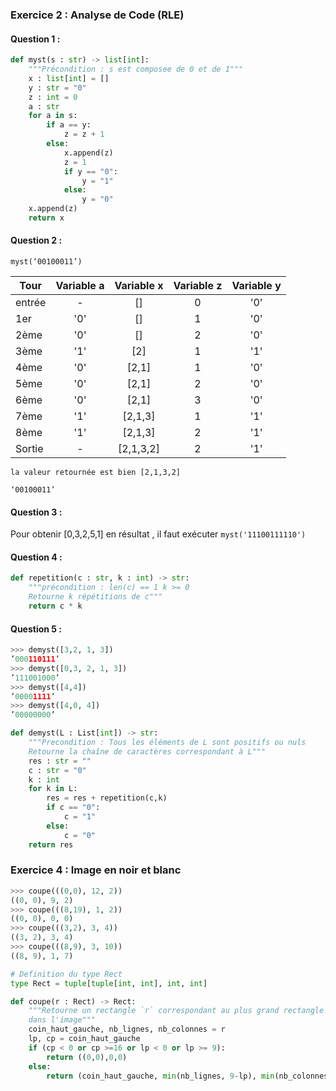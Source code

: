 ### Exercice 2 : Analyse de Code (RLE)

#### Question 1 :

```python
def myst(s : str) -> list[int]:
    """Précondition : s est composee de 0 et de 1"""
    x : list[int] = []
    y : str = "0"
    z : int = 0
    a : str
    for a in s:
        if a == y:
            z = z + 1
    	else:
            x.append(z)
    		z = 1
    		if y == "0":
    			y = "1"
    		else:
    			y = "0"
    x.append(z)
    return x
```

#### Question 2 :

`myst(‘00100011’)`

| Tour   | Variable a | Variable x | Variable z | Variable y |
| ------ | :--------: | :--------: | :--------: | :--------: |
| entrée |     -      |     []     |     0      |    '0'     |
| 1er    |    '0'     |     []     |     1      |    '0'     |
| 2ème   |    '0'     |     []     |     2      |    '0'     |
| 3ème   |    '1'     |    [2]     |     1      |    '1'     |
| 4ème   |    '0'     |   [2,1]    |     1      |    '0'     |
| 5ème   |    '0'     |   [2,1]    |     2      |    '0'     |
| 6ème   |    '0'     |   [2,1]    |     3      |    '0'     |
| 7ème   |    '1'     |  [2,1,3]   |     1      |    '1'     |
| 8ème   |    '1'     |  [2,1,3]   |     2      |    '1'     |
| Sortie |     -      | [2,1,3,2]  |     2      |    '1'     |

`la valeur retournée est bien [2,1,3,2]`

`‘00100011’`

#### Question 3 :

Pour obtenir [0,3,2,5,1] en résultat , il faut exécuter `myst('11100111110')` 

#### Question 4 :

```python
def repetition(c : str, k : int) -> str: 
	"""précondition : len(c) == 1 k >= 0
	Retourne k répétitions de c"""
    return c * k
```

#### Question 5 :

```python
>>> demyst([3,2, 1, 3])
’000110111’
>>> demyst([0,3, 2, 1, 3])
’111001000’
>>> demyst([4,4])
’00001111’
>>> demyst([4,0, 4])
’00000000’
```



```python
def demyst(L : List[int]) -> str:
    """Precondition : Tous les éléments de L sont positifs ou nuls
    Retourne la chaîne de caractères correspondant à L"""
    res : str = ""
    c : str = "0"
    k : int
    for k in L:
        res = res + repetition(c,k)
        if c == "0":
            c = "1"
        else:
            c = "0"
   	return res
```



### Exercice 4 : Image en noir et blanc

```python
>>> coupe(((0,0), 12, 2))
((0, 0), 9, 2)
>>> coupe(((8,19), 1, 2))
((0, 0), 0, 0)
>>> coupe(((3,2), 3, 4))
((3, 2), 3, 4)
>>> coupe(((8,9), 3, 10))
((8, 9), 1, 7)
```



```python
# Definition du type Rect
type Rect = tuple[tuple[int, int], int, int]

def coupe(r : Rect) -> Rect:
    """Retourne un rectangle `r` correspondant au plus grand rectangle inclus
    dans l'image"""
    coin_haut_gauche, nb_lignes, nb_colonnes = r
    lp, cp = coin_haut_gauche
    if (cp < 0 or cp >=16 or lp < 0 or lp >= 9):
        return ((0,0),0,0)
    else:
        return (coin_haut_gauche, min(nb_lignes, 9-lp), min(nb_colonnes, 16-cp))
```

